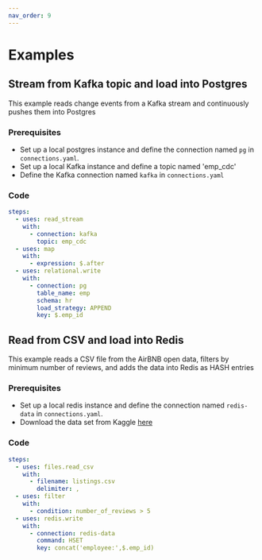 ```yaml
---
nav_order: 9
---
```


# Examples

## Stream from Kafka topic and load into Postgres

This example reads change events from a Kafka stream and continuously pushes them into Postgres

### Prerequisites

- Set up a local postgres instance and define the connection named `pg` in `connections.yaml`.
- Set up a local Kafka instance and define a topic named 'emp_cdc'
- Define the Kafka connection named `kafka` in `connections.yaml`

### Code

```yaml
steps:
  - uses: read_stream
    with:
      - connection: kafka
        topic: emp_cdc
  - uses: map
    with:
      - expression: $.after
  - uses: relational.write
    with:
      - connection: pg
        table_name: emp
        schema: hr
        load_strategy: APPEND
        key: $.emp_id
```

## Read from CSV and load into Redis

This example reads a CSV file from the AirBNB open data, filters by minimum number of reviews, and adds the data into Redis as HASH entries

### Prerequisites

- Set up a local redis instance and define the connection named `redis-data` in `connections.yaml`.
- Download the data set from Kaggle [here](http://data.insideairbnb.com/united-states/ny/new-york-city/2022-09-07/visualisations/listings.csv)

### Code

```yml
steps:
  - uses: files.read_csv
    with:
      - filename: listings.csv
        delimiter: ,
  - uses: filter
    with:
      - condition: number_of_reviews > 5
  - uses: redis.write
    with:
      - connection: redis-data
        command: HSET
        key: concat('employee:',$.emp_id)
```

